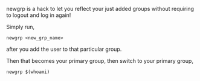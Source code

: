 newgrp is a hack to let you reflect your just added groups without requiring to logout and log in again!

Simply run,
```
newgrp <new_grp_name>
```
after you add the user to that particular group.

Then that becomes your primary group, then switch to your primary group,

```
newgrp $(whoami)
```
